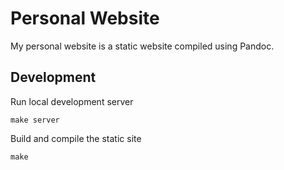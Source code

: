 # Personal Website

My personal website is a static website compiled using Pandoc.

## Development

Run local development server

```
make server
```

Build and compile the static site

```
make
```
